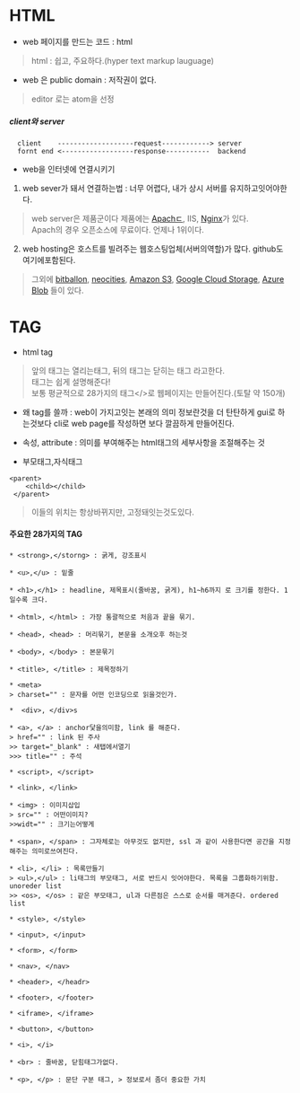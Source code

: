 # HTML

* web 페이지를 만드는 코드 : html
> html : 쉽고, 주요하다.(hyper text markup lauguage)

* web 은 public domain : 저작권이 없다.
> editor 로는 atom을 선정

##### client와 server
```
  client    -------------------request------------> server
  fornt end <------------------response-----------  backend
```

* web을 인터넷에 연결시키기
1) web sever가 돼서 연결하는법 : 너무 어렵다, 내가 상시 서버를 유지하고잇어야한다.
> web server은 제품군이다 제품에는 [Apachㄷ](https://www.apache.org/), IIS, [Nginx](https://www.nginx.com/)가 있다.  
  Apach의 경우 오픈소스에 무료이다. 언제나 1위이다.
2) web hosting은 호스트를 빌려주는 웹호스팅업체(서버의역할)가 많다. github도 여기에포함된다.
> 그외에 [bitballon](https://www.bitballoon.com/), [neocities](http://neocities.org/), [Amazon S3](https://aws.amazon.com/ko/s3/), [Google Cloud Storage](https://cloud.google.com/storage/?authuser=1&hl=ko), [Azure Blob](https://azure.microsoft.com/ko-kr/services/storage/blobs/) 들이 있다.

# TAG

* html tag
> 앞의 태그는 열리는태그, 뒤의 태그는 닫히는 태그 라고한다.  
> 태그는 쉽게 설명해준다!  
> 보통 평균적으로 28가지의 태그</>로 웹페이지는 만들어진다.(토탈 약 150개)  

* 왜 tag를 쓸까 : web이 가지고잇는 본래의 의미 정보란것을 더 탄탄하게 gui로 하는것보다 cli로 web page를 작성하면 보다 깔끔하게 만들어진다.

* 속성, attribute : 의미를 부여해주는 html태그의 세부사항을 조절해주는 것

* 부모태그,자식태그 
```
<parent>
  	<child></child>
 </parent>
```
> 이들의 위치는 항상바뀌지만, 고정돼잇는것도있다. 

#### 주요한 28가지의 TAG
```
* <strong>,</storng> : 굵게, 강조표시
```
```
* <u>,</u> : 밑줄
```
```
* <h1>,</h1> : headline, 제목표시(줄바꿈, 굵게), h1~h6까지 로 크기를 정한다. 1일수록 크다.
```
```
* <html>, </html> : 가장 통괄적으로 처음과 끝을 묶기.
```
```
* <head>, <head> : 머리묶기, 본문을 소개오후 하는것 
```
```
* <body>, </body> : 본문묶기
```
```
* <title>, </title> : 제목정하기
```
```
* <meta> 
> charset="" : 문자를 어떤 인코딩으로 읽을것인가.  
```
```
*  <div>, </div>s
```
```
* <a>, </a> : anchor닻을의미함, link 를 해준다.
> href="" : link 된 주사
>> target="_blank" : 새탭에서열기
>>> title="" : 주석
```
```
* <script>, </script>
```
```
* <link>, </link>
```
```
* <img> : 이미지삽입
> src="" : 어떤이미지?
>>widt="" : 크기는어떻게
```
```
* <span>, </span> : 그자체로는 아무것도 없지만, ssl 과 같이 사용한다면 공간을 지정해주는 의미로쓰여진다.
```
```
* <li>, </li> : 목록만들기
> <ul>,</ul> : li태그의 부모태그, 서로 반드시 잇어야한다. 목록을 그룹화하기위함. unoreder list
>> <os>, </os> : 같은 부모태그, ul과 다른점은 스스로 순서를 매겨준다. ordered list
```
```
* <style>, </style>
```
```
* <input>, </input>
```
```
* <form>, </form>
```
```
* <nav>, </nav>
```
```
* <header>, </headr>
```
```
* <footer>, </footer>
```
```
* <iframe>, </iframe>
```
```
* <button>, </button>
```
```
* <i>, </i>
```
```
* <br> : 줄바꿈, 닫힘태그가없다.
```
```
* <p>, </p> : 문단 구분 태그, > 정보로서 좀더 중요한 가치
```
